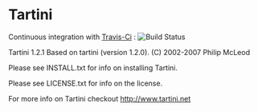 # Tartini

Continuous integration with [Travis-Ci](https://travis-ci.org/quicky2000/qwt5_to_qwt6) : ![Build Status](https://travis-ci.org/quicky2000/tartini.svg?branch=master)

Tartini 1.2.1
Based on tartini (version 1.2.0). (C) 2002-2007  Philip McLeod

Please see INSTALL.txt for info on installing Tartini.

Please see LICENSE.txt for info on the license.

For more info on Tartini checkout http://www.tartini.net
